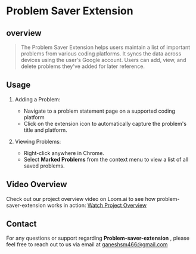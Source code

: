 # Problem Saver Extension

## overview

>The Problem Saver Extension helps users maintain a list of important problems from various coding platforms. It syncs the data across devices using the user's Google account. Users can add, view, and delete problems they've added for later reference.

## Usage

1. Adding a Problem:

   - Navigate to a problem statement page on a supported coding platform
   - Click on the extension icon to automatically capture the problem's title and platform.

1. Viewing Problems:

    - Right-click anywhere in Chrome.
    - Select **Marked Problems** from the context menu to view a list of all saved problems.

## Video Overview

Check out our project overview video on Loom.ai to see how problem-saver-extension works in action:
[Watch Project Overview](https://www.loom.com/share/9bd8587ee8474f728d80f1db52af1308?sid=1424485c-625c-40c5-a3d3-624238a35d5f)

## Contact

For any questions or support regarding **Problem-saver-extension** , please feel free to reach out to us via email at <ganeshsm466@gmail.com>
